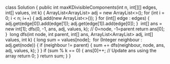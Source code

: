 class Solution {
public int maxKDivisibleComponents(int n, int[][] edges, int[] values, int k) {
ArrayList<ArrayList<Integer>> adj = new ArrayList<>();
for (int i = 0; i < n; i++) {
adj.add(new ArrayList<>());
}
for (int[] edge : edges) {
adj.get(edge[0]).add(edge[1]);
adj.get(edge[1]).add(edge[0]);
}
​
int[] ans = new int[1];
dfs(0, -1, ans, adj, values, k); // 0=node, -1=parent
return ans[0];
}
​
long dfs(int node, int parent, int[] ans, ArrayList<ArrayList<Integer>> adj, int[] values, int k) {
long sum = values[node];
​
for (Integer neighbour : adj.get(node)) {
if (neighbour != parent) {
sum += dfs(neighbour, node, ans, adj, values, k);
}
}
if (sum % k == 0) {
ans[0]++; // Update ans using the array
return 0;
}
return sum;
}
}